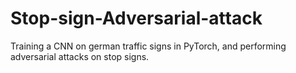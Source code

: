 # Stop-sign-Adversarial-attack
Training a CNN on german traffic signs in PyTorch, and performing adversarial attacks on stop signs.  
